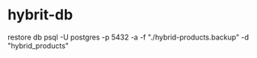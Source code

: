 # hybrit-db
restore db
psql -U postgres -p 5432 -a -f "./hybrid-products.backup" -d "hybrid_products"
